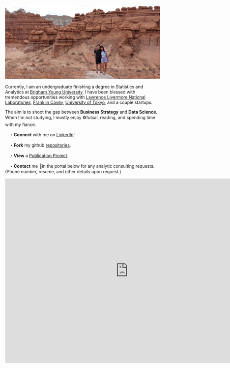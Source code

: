 
![Caption: Happiness](https://raw.githubusercontent.com/tykiww/Images/master/family/goblin_valley.jpg)

Currently, I am an undergraduate finishing a degree in Statistics and Analytics at <a href="https://www.byu.edu/">Brigham Young University</a>. I have been blessed with tremendous opportunities working with [Lawrence Livermore National Laboratories](https://lasers.llnl.gov/), [Franklin Covey](https://www.franklincovey.com/), [University of Tokyo](https://www.u-tokyo.ac.jp/en/index.html), and a couple startups.
  
The aim is to shoot the gap between <b>Business Strategy</b> and <b>Data Science</b>. When I'm not studying, I mostly enjoy ⚽futsal, reading, and spending time with my fiance.

<p>　・<strong>Connect</strong> with me on <a href="https://www.linkedin.com/in/taiki-wada">LinkedIn</a>!</p>

<p>　・<strong>Fork</strong> my github <a href="https://github.com/tykiww">repositories</a>.</p>

<p>　・<strong>View</strong> a <a href="https://doi.org/10.1016/j.burn.2017.05.003">Publication Project</a>.</p>

<p>　・<strong>Contact</strong> me 📧in the portal below for any analytic consulting requests.
(Phone number, resume, and other details upon request.)</p>

<iframe src="https://docs.google.com/forms/d/e/1FAIpQLSc2SngnqnI_c--X0yhQrerCvHW_Fel1OzOFsPIjv7-t8V73Xw/viewform?embedded=true" width="800" height="600" frameborder="0" marginheight="0" marginwidth="0">Loading...</iframe>
